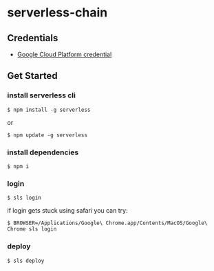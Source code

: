 # serverless-chain

## Credentials 
- [Google Cloud Platform credential](https://serverless.com/framework/docs/providers/google/guide/credentials/)

## Get Started 

### install serverless cli
```
$ npm install -g serverless
```
or
```
$ npm update -g serverless
```

### install dependencies
```
$ npm i
```

### login
```
$ sls login
```
if login gets stuck using safari you can try: 
```
$ BROWSER=/Applications/Google\ Chrome.app/Contents/MacOS/Google\ Chrome sls login
```

### deploy
```
$ sls deploy
```